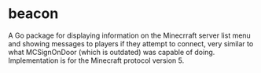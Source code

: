 # beacon
A Go package for displaying information on the Minecrraft server list menu and showing messages to players if they attempt to connect, very similar to what MCSignOnDoor (which is outdated) was capable of doing. Implementation is for the Minecraft protocol version 5.
